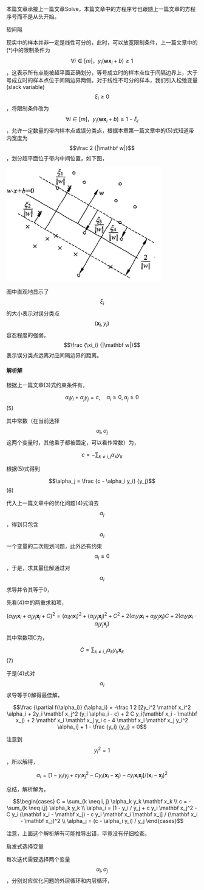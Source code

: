 本篇文章承接上一篇文章Solve，本篇文章中的方程序号也跟随上一篇文章的方程序号而不是从头开始。

软间隔

现实中的样本并非一定是线性可分的，此时，可以放宽限制条件，上一篇文章中的\(\*\)中的限制条件为$$\forall i \in [m]， y_i(\mathbf {wx}_i + b) \ge 1$$，这表示所有点能被超平面正确划分，等号成立时的样本点位于间隔边界上，大于号成立时的样本点位于间隔边界两侧。对于线性不可分的样本，我们引入松弛变量\(slack variable\) $$\xi_i \ge 0$$，将限制条件改为$$\forall i \in [m]， y_i(\mathbf {wx}_i + b) \ge 1 - \xi_i$$，允许一定数量的带内样本点或误分类点，根据本章第一篇文章中的\(5\)式知道带内宽度为$$\frac 2 {|\mathbf w|}$$，划分超平面位于带内中间位置，如下图，

![](/assets/SVM_soft.png)

图中直观地显示了$$\xi_i$$ 的大小表示对误分类点$$(\mathbf x_i, y_i)$$容忍程度的强弱，$$\frac {\xi_i} {|\mathbf w|}$$ 表示误分类点远离对应间隔边界的距离。

#### 解析解

根据上一篇文章\(3\)式约束条件有，

$$\alpha_i y_i + \alpha_j y_j = c, \quad \alpha_i \ge 0, \alpha_j \ge 0$$                                                                                   \(5\)

其中常数（在当前选择$$\alpha_i, \alpha_j$$ 这两个变量时，其他乘子都被固定，可以看作常数）为，

$$c = - \sum_{k \neq i,j} \alpha_k y_k$$

根据\(5\)式得到

$$\alpha_j = \frac {c - \alpha_i y_i} {y_j}$$                                                                                                                             \(6\)

代入上一篇文章中的优化问题\(4\)式消去$$\alpha_j$$，得到只包含$$\alpha_i$$ 一个变量的二次规划问题，此外还有约束$$\alpha_i \ge 0$$，于是，求其最佳解通过对$$\alpha_i$$ 求导并令其等于0，

先看\(4\)中的两重求和项，

$$(\alpha_i y_i \mathbf x_i + \alpha_j y_j \mathbf x_j + C)^2 = (\alpha_i y_i \mathbf x_i)^2 + (\alpha_j y_j \mathbf x_j)^2 + C^2 + 2(\alpha_i y_i \mathbf x_i + \alpha_j y_j \mathbf x_j)C + 2(\alpha_i y_i \mathbf x_i  \cdot \alpha_j y_j \mathbf x_j)$$

其中常数项C为，

$$C = \sum_{k \neq i, j} \alpha_k y_k \mathbf x_k$$                                                                                                                \(7\)

于是\(4\)式对$$\alpha_i$$ 求导等于0解得最佳解，

$$\frac {\partial f(\alpha_i)} {\alpha_i} = -\frac 1 2 [2y_i^2 \mathbf x_i^2 \alpha_i + 2y_i \mathbf x_j^2 (y_i \alpha_i - c) + 2 C y_i(\mathbf x_i - \mathbf x_j) + 2 \mathbf x_i \mathbf x_j y_i c - 4 \mathbf x_i \mathbf x_j y_i^2 \alpha_i] + 1 - \frac {y_i} {y_j} = 0$$

注意到$$y_i^2 = 1$$，所以解得，

$$\alpha_i = [1 - y_i / y_j  +  c y_i \mathbf x_j^2 -  C y_i (\mathbf x_i -  \mathbf x_j) -  c y_i \mathbf x_i \mathbf x_j] / (\mathbf x_i -  \mathbf x_j)^2$$

总结，解析解为，

$$\begin{cases}  C = \sum_{k \neq i, j} \alpha_k y_k \mathbf x_k \\ c = - \sum_{k \neq i,j} \alpha_k y_k \\ \alpha_i = [1 - y_i / y_j  +  c y_i \mathbf x_j^2 -  C y_i (\mathbf x_i -  \mathbf x_j) -  c y_i \mathbf x_i \mathbf x_j] / (\mathbf x_i -  \mathbf x_j)^2 \\ \alpha_j = (c - \alpha_i y_i) / y_j \end{cases}$$

注意，上面这个解析解有可能推导出错，毕竟没有仔细检查。

启发式选择变量

每次迭代需要选择两个变量$$\alpha_i, \alpha_j$$，分别对应优化问题的外层循环和内层循环，

